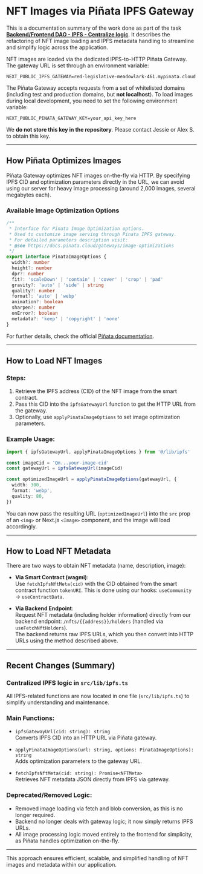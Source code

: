 # NFT Images via Piñata IPFS Gateway

This is a documentation summary of the work done as part of the task [**Backend/Frontend DAO - IPFS - Centralize logic**](https://rsklabs.atlassian.net/browse/DAO-1087). It describes the refactoring of NFT image loading and IPFS metadata handling to streamline and simplify logic across the application.

NFT images are loaded via the dedicated IPFS-to-HTTP Piñata Gateway. The gateway URL is set through an environment variable:

```env
NEXT_PUBLIC_IPFS_GATEWAY=red-legislative-meadowlark-461.mypinata.cloud
```

The Piñata Gateway accepts requests from a set of whitelisted domains (including test and production domains, but **not localhost**). To load images during local development, you need to set the following environment variable:

```env
NEXT_PUBLIC_PINATA_GATEWAY_KEY=your_api_key_here
```

We **do not store this key in the repository**. Please contact Jessie or Alex S. to obtain this key.

---

## How Piñata Optimizes Images

Piñata Gateway optimizes NFT images on-the-fly via HTTP. By specifying IPFS CID and optimization parameters directly in the URL, we can avoid using our server for heavy image processing (around 2,000 images, several megabytes each).

### Available Image Optimization Options

```ts
/**
 * Interface for Pinata Image Optimization options.
 * Used to customize image serving through Pinata IPFS gateway.
 * For detailed parameters description visit:
 * @see https://docs.pinata.cloud/gateways/image-optimizations
 */
export interface PinataImageOptions {
  width?: number
  height?: number
  dpr?: number
  fit?: 'scaleDown' | 'contain' | 'cover' | 'crop' | 'pad'
  gravity?: 'auto' | 'side' | string
  quality?: number
  format?: 'auto' | 'webp'
  animation?: boolean
  sharpen?: number
  onError?: boolean
  metadata?: 'keep' | 'copyright' | 'none'
}
```

For further details, check the official [Piñata documentation](https://docs.pinata.cloud/gateways/image-optimizations).

---

## How to Load NFT Images

### Steps:

1. Retrieve the IPFS address (CID) of the NFT image from the smart contract.
2. Pass this CID into the `ipfsGatewayUrl` function to get the HTTP URL from the gateway.
3. Optionally, use `applyPinataImageOptions` to set image optimization parameters.

### Example Usage:

```ts
import { ipfsGatewayUrl, applyPinataImageOptions } from '@/lib/ipfs'

const imageCid = 'Qm...your-image-cid'
const gatewayUrl = ipfsGatewayUrl(imageCid)

const optimizedImageUrl = applyPinataImageOptions(gatewayUrl, {
  width: 300,
  format: 'webp',
  quality: 80,
})
```

You can now pass the resulting URL (`optimizedImageUrl`) into the `src` prop of an `<img>` or Next.js `<Image>` component, and the image will load accordingly.

---

## How to Load NFT Metadata

There are two ways to obtain NFT metadata (name, description, image):

- **Via Smart Contract (wagmi)**:  
  Use `fetchIpfsNftMeta(cid)` with the CID obtained from the smart contract function `tokenURI`. This is done using our hooks: `useCommunity` → `useContractData`.

- **Via Backend Endpoint**:  
  Request NFT metadata (including holder information) directly from our backend endpoint: `/nfts/{{address}}/holders` (handled via `useFetchNftHolders`).  
  The backend returns raw IPFS URLs, which you then convert into HTTP URLs using the method described above.

---

## Recent Changes (Summary)

### Centralized IPFS logic in `src/lib/ipfs.ts`

All IPFS-related functions are now located in one file (`src/lib/ipfs.ts`) to simplify understanding and maintenance.

### Main Functions:

- `ipfsGatewayUrl(cid: string): string`  
  Converts IPFS CID into an HTTP URL via Piñata gateway.

- `applyPinataImageOptions(url: string, options: PinataImageOptions): string`  
  Adds optimization parameters to the gateway URL.

- `fetchIpfsNftMeta(cid: string): Promise<NFTMeta>`  
  Retrieves NFT metadata JSON directly from IPFS via gateway.

### Deprecated/Removed Logic:

- Removed image loading via fetch and blob conversion, as this is no longer required.
- Backend no longer deals with gateway logic; it now simply returns IPFS URLs.
- All image processing logic moved entirely to the frontend for simplicity, as Piñata handles optimization on-the-fly.

---

This approach ensures efficient, scalable, and simplified handling of NFT images and metadata within our application.
